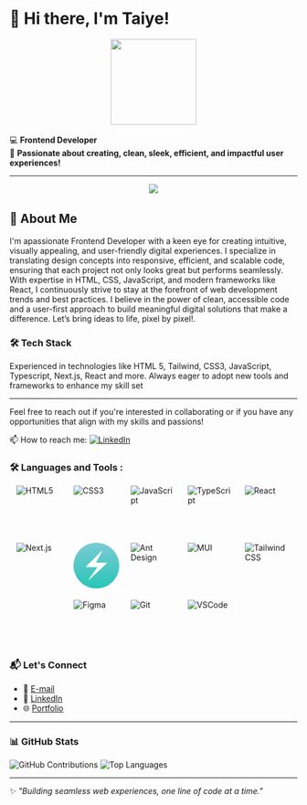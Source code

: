 # 👋 Hi there, I'm Taiye!

<div align="center">
  <img src="https://camo.githubusercontent.com/543021f2623f7f4f7f27b1415a95ec87ecf80522b6aae7126ca2a4025dc1e2a6/68747470733a2f2f6d656469612e67697068792e636f6d2f6d656469612f76312e59326c6b505463354d4749334e6a45784d6a63344e44646d596a673059544e6c5a6d55344d444d354e7a67334e47466c5a545a6b4e444578597a49785a6d49324f5755785a435a6c634431324d563970626e526c636d35686246396e61575a7a583264705a6b6c6b4a6d4e3050584d2f4d3967624264396e6244724f5475314d71782f67697068792e676966" height="150" width="150" />
</div>

💻 **Frontend Developer**  
🌱 **Passionate about creating, clean, sleek, efficient, and impactful user experiences!**  

---

<div align="center">
  <img src="https://camo.githubusercontent.com/7f8bb3190999081788a39ae09c4d161f9d67f450c6e8b7ab2104888a80083609/68747470733a2f2f6d656469612e67697068792e636f6d2f6d656469612f645765734263544c61766b5a754733354d492f67697068792e676966" />
</div>

## 🚀 About Me
I'm apassionate Frontend Developer with a keen eye for creating intuitive, visually appealing, and user-friendly digital experiences. I specialize in translating design concepts into responsive, efficient, and scalable code, ensuring that each project not only looks great but performs seamlessly. With expertise in HTML, CSS, JavaScript, and modern frameworks like React, I continuously strive to stay at the forefront of web development trends and best practices. I believe in the power of clean, accessible code and a user-first approach to build meaningful digital solutions that make a difference.
Let’s bring ideas to life, pixel by pixel!.

### 🛠️ Tech Stack
Experienced in technologies like HTML 5, Tailwind, CSS3, JavaScript, Typescript, Next.js, React and more. Always eager to adopt new tools and frameworks to enhance my skill set

---

Feel free to reach out if you're interested in collaborating or if you have any opportunities that align with my skills and passions!

📫 How to reach me: <a href="https://www.linkedin.com/in/akinlade-taiye-733a8120a">
    <img src="https://cdn.jsdelivr.net/gh/devicons/devicon/icons/linkedin/linkedin-original.svg" alt="LinkedIn" width="40" height="20" />
  </a>


### 🛠️ Languages and Tools :
<div align="" style="display: flex; flex-wrap: wrap; justify-content: center; gap: 20px;">
  <img src="https://cdn.jsdelivr.net/gh/devicons/devicon/icons/html5/html5-original.svg" alt="HTML5" width="80" height="80" />
  <img src="https://cdn.jsdelivr.net/gh/devicons/devicon/icons/css3/css3-original.svg" alt="CSS3" width="80" height="80" />
  <img src="https://cdn.jsdelivr.net/gh/devicons/devicon/icons/javascript/javascript-original.svg" alt="JavaScript" width="80" height="80" />
  <img src="https://cdn.jsdelivr.net/gh/devicons/devicon/icons/typescript/typescript-original.svg" alt="TypeScript" width="80" height="80" />
  <img src="https://cdn.jsdelivr.net/gh/devicons/devicon/icons/react/react-original.svg" alt="React" width="80" height="80" />
  <img src="https://cdn.jsdelivr.net/gh/devicons/devicon/icons/nextjs/nextjs-original-wordmark.svg" alt="Next.js" width="80" height="80" />
  <img src="https://raw.githubusercontent.com/chakra-ui/chakra-ui/main/logo/logomark-colored.svg" alt="Chakra UI" width="80" height="80" />
  <img src="https://cdn.jsdelivr.net/gh/devicons/devicon/icons/antdesign/antdesign-original.svg" alt="Ant Design" width="80" height="80" />
  <img src="https://cdn.jsdelivr.net/gh/devicons/devicon/icons/materialui/materialui-original.svg" alt="MUI" width="80" height="80" />
  <img src="https://cdn.jsdelivr.net/gh/devicons/devicon/icons/tailwindcss/tailwindcss-plain.svg" alt="TailwindCSS" width="80" height="80" />
  <img src="https://cdn.jsdelivr.net/gh/devicons/devicon/icons/figma/figma-original.svg" alt="Figma" width="80" height="80" />
  <img src="https://"https://github.com/devicons/devicon/blob/master/icons/git/git-original-wordmark.svg" alt="Git" width="80" height="80" />
  <img src="https://cdn.jsdelivr.net/gh/devicons/devicon/icons/vscode/vscode-original.svg" alt="VSCode" width="80" height="80" />
</div>
 

### 📬 Let's Connect
- 💌 [E-mail](mailto:taiye.akinlade1@gmail.com)  
- 💼 [LinkedIn](https://www.linkedin.com/in/akinlade-taiye-733a8120a)  
- 🌐 [Portfolio](http://teeakins.vercel.app/)

---

### 📊 GitHub Stats
![GitHub Contributions](https://github-readme-streak-stats.herokuapp.com/?user=TeeAkinlade&theme=radical&date_format=[Y.]n.j)
![Top Languages](https://github-readme-stats.vercel.app/api/top-langs/?username=TeeAkinlade&layout=compact&theme=radical)



---

✨ _"Building seamless web experiences, one line of code at a time."_  
